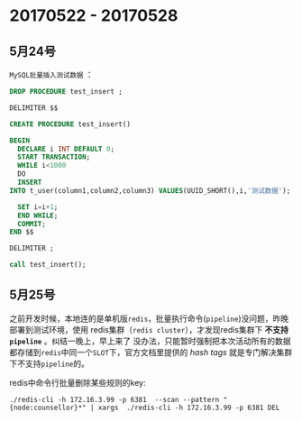 # 20170522 - 20170528


## 5月24号

`MySQL批量插入测试数据` ：

```SQL
DROP PROCEDURE test_insert ;

DELIMITER $$

CREATE PROCEDURE test_insert()

BEGIN   
  DECLARE i INT DEFAULT 0;   
  START TRANSACTION;  
  WHILE i<1000
  DO   
  INSERT
INTO t_user(column1,column2,column3) VALUES(UUID_SHORT(),i,'测试数据');

  SET i=i+1;   
  END WHILE;   
  COMMIT;
END $$

DELIMITER ;  

call test_insert();
```

## 5月25号

之前开发时候，本地连的是单机版`redis`，批量执行命令(`pipeline`)没问题，昨晚部署到测试环境，使用
redis集群（`redis cluster`），才发现redis集群下 **不支持`pipeline`** 。纠结一晚上，早上来了
没办法，只能暂时强制把本次活动所有的数据都存储到`redis`中同一个`SLOT`下，官方文档里提供的 *hash tags*
就是专门解决集群下不支持`pipeline`的。

redis中命令行批量删除某些规则的key:

```shell
./redis-cli -h 172.16.3.99 -p 6381  --scan --pattern "{node:counsellor}*" | xargs  ./redis-cli -h 172.16.3.99 -p 6381 DEL
```
